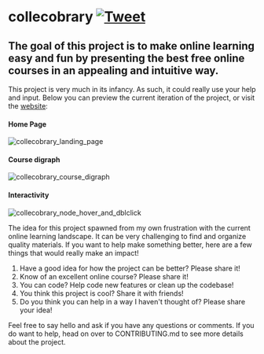 # collecobrary [![Tweet](https://img.shields.io/twitter/url/http/shields.io.svg?style=social)](https://twitter.com/intent/tweet?text=Make%learning%fun%and%easy&url=https://github.com/nietsymerej/collecobrary&hashtags=github,education,vuejs,webdev,developers)

## The goal of this project is to make online learning easy and fun by presenting the best free online courses in an appealing and intuitive way.

This project is very much in its infancy. As such, it could really use your help and input. Below you can preview the current iteration of the project, or visit the [website](https://curated-courses.herokuapp.com/):

#### Home Page

![collecobrary_landing_page](https://user-images.githubusercontent.com/78166995/134688002-efaaefe0-bb3d-48cb-95e9-4b7bc75737b0.PNG)

#### Course digraph

![collecobrary_course_digraph](https://user-images.githubusercontent.com/78166995/134689102-3f8a7a37-615b-4f93-8181-24e9717dc839.PNG)

#### Interactivity

![collecobrary_node_hover_and_dblclick](https://user-images.githubusercontent.com/78166995/134691867-8195d604-d28e-43b7-8476-bb21f9ce4f39.PNG)


The idea for this project spawned from my own frustration with the current online learning landscape. It can be very challenging to find and organize quality materials. If you want to help make something better, here are a few things that would really make an impact!

1. Have a good idea for how the project can be better? Please share it!
2. Know of an excellent online course? Please share it!
3. You can code? Help code new features or clean up the codebase!
4. You think this project is cool? Share it with friends!
5. Do you think you can help in a way I haven't thought of? Please share your idea!

Feel free to say hello and ask if you have any questions or comments. If you do want to help, head on over to CONTRIBUTING.md to see more details about the project.
